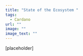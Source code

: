 ```yaml
---
title: "State of the Ecosystem "
tags:
  - Cardano
url: ""
image: ""
image_text: ""
---
```


\[placeholder\]
